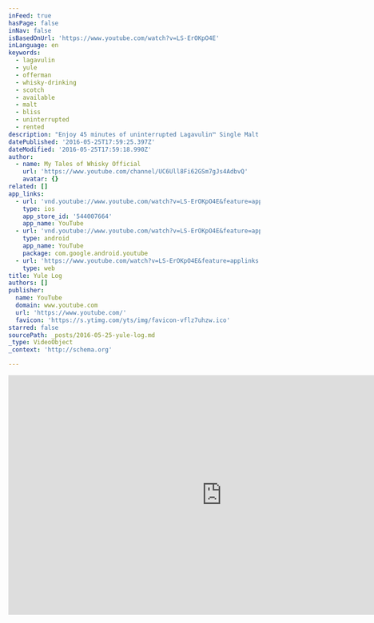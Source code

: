 ```yaml
---
inFeed: true
hasPage: false
inNav: false
isBasedOnUrl: 'https://www.youtube.com/watch?v=LS-ErOKpO4E'
inLanguage: en
keywords:
  - lagavulin
  - yule
  - offerman
  - whisky-drinking
  - scotch
  - available
  - malt
  - bliss
  - uninterrupted
  - rented
description: "Enjoy 45 minutes of uninterrupted Lagavulin™ Single Malt Scotch Whisky-drinking bliss with Nick Offerman by the Yule Log... and you don't even need to exchange words."
datePublished: '2016-05-25T17:59:25.397Z'
dateModified: '2016-05-25T17:59:18.990Z'
author:
  - name: My Tales of Whisky Official
    url: 'https://www.youtube.com/channel/UC6Ull8Fi62GSm7gJs4AdbvQ'
    avatar: {}
related: []
app_links:
  - url: 'vnd.youtube://www.youtube.com/watch?v=LS-ErOKpO4E&feature=applinks'
    type: ios
    app_store_id: '544007664'
    app_name: YouTube
  - url: 'vnd.youtube://www.youtube.com/watch?v=LS-ErOKpO4E&feature=applinks'
    type: android
    app_name: YouTube
    package: com.google.android.youtube
  - url: 'https://www.youtube.com/watch?v=LS-ErOKpO4E&feature=applinks'
    type: web
title: Yule Log
authors: []
publisher:
  name: YouTube
  domain: www.youtube.com
  url: 'https://www.youtube.com/'
  favicon: 'https://s.ytimg.com/yts/img/favicon-vflz7uhzw.ico'
starred: false
sourcePath: _posts/2016-05-25-yule-log.md
_type: VideoObject
_context: 'http://schema.org'

---
```

<iframe src="https://cdn.embedly.com/widgets/media.html?src=https%3A%2F%2Fwww.youtube.com%2Fembed%2FLS-ErOKpO4E%3Ffeature%3Doembed&amp;url=https%3A%2F%2Fwww.youtube.com%2Fwatch%3Fv%3DLS-ErOKpO4E&amp;image=https%3A%2F%2Fi.ytimg.com%2Fvi%2FLS-ErOKpO4E%2Fhqdefault.jpg&amp;key=b7d04c9b404c499eba89ee7072e1c4f7&amp;type=text%2Fhtml&amp;schema=youtube" width="854" height="480" scrolling="no" frameborder="0" allowfullscreen="allowfullscreen" style=""></iframe>